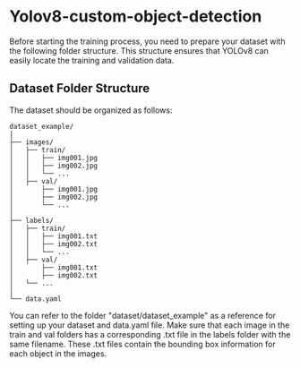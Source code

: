 # Yolov8-custom-object-detection
Before starting the training process, you need to prepare your dataset with the following folder structure. This structure ensures that YOLOv8 can easily locate the training and validation data.

## Dataset Folder Structure

The dataset should be organized as follows:
```
dataset_example/
│
├── images/
│   ├── train/
│   │   ├── img001.jpg
│   │   ├── img002.jpg
│   │   └── ...
│   ├── val/
│       ├── img001.jpg
│       ├── img002.jpg
│       └── ... 
│        
├── labels/
│   ├── train/
│   │   ├── img001.txt
│   │   ├── img002.txt
│   │   └── ...
│   ├── val/
│       ├── img001.txt
│       ├── img002.txt
│	└── ...
│       
└── data.yaml
```
You can refer to the folder "dataset/dataset_example" as a reference for setting up your dataset and data.yaml file. Make sure that each image in the train and val folders has a corresponding .txt file in the labels folder with the same filename. These .txt files contain the bounding box information for each object in the images.
